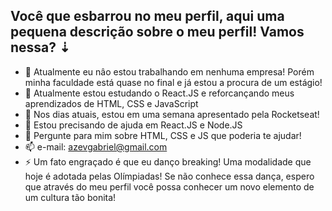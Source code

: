 ## Você que esbarrou no meu perfil, aqui uma pequena descrição sobre o meu perfil! Vamos nessa? ⇣

- 🔭 Atualmente eu nâo estou trabalhando em nenhuma empresa! Porém minha faculdade está quase no final e já estou a procura de um estágio!
- 🌱 Atualmente estou estudando o React.JS e reforcançando meus aprendizados de HTML, CSS e JavaScript
- 👯 Nos dias atuais, estou em uma semana <nlw/> apresentado pela Rocketseat! 
- 🤔 Estou precisando de ajuda em React.JS e Node.JS
- 💬 Pergunte para mim sobre HTML, CSS e JS que poderia te ajudar!
- 📫 e-mail: azevgabriel@gmail.com 
- ⚡ Um fato engraçado é que eu danço breaking! Uma modalidade que hoje é adotada pelas Olímpiadas! Se não conhece essa dança, espero que através do meu perfil você possa conhecer um novo elemento de um cultura tão bonita!

